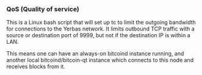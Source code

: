 ### QoS (Quality of service) ###

This is a Linux bash script that will set up tc to limit the outgoing bandwidth for connections to the Yerbas network. It limits outbound TCP traffic with a source or destination port of 9999, but not if the destination IP is within a LAN.

This means one can have an always-on bitcoind instance running, and another local bitcoind/bitcoin-qt instance which connects to this node and receives blocks from it.
